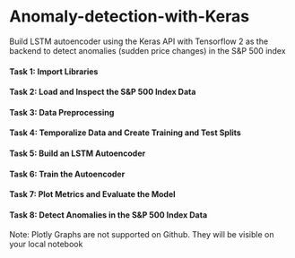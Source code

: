 # Anomaly-detection-with-Keras
Build LSTM autoencoder using the Keras API with Tensorflow 2 as the backend to detect anomalies (sudden price changes) in the S&P 500 index
#### Task 1: Import Libraries
#### Task 2: Load and Inspect the S&P 500 Index Data
#### Task 3: Data Preprocessing
#### Task 4: Temporalize Data and Create Training and Test Splits
#### Task 5: Build an LSTM Autoencoder
#### Task 6: Train the Autoencoder
#### Task 7: Plot Metrics and Evaluate the Model
#### Task 8: Detect Anomalies in the S&P 500 Index Data
Note: Plotly Graphs are not supported on Github. They will be visible on your local notebook
